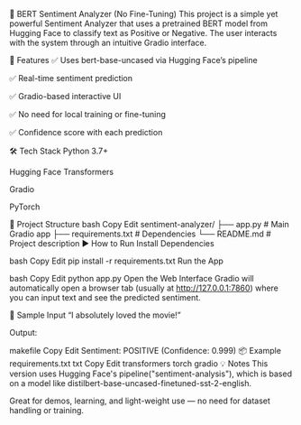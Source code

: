 🧠 BERT Sentiment Analyzer (No Fine-Tuning)
This project is a simple yet powerful Sentiment Analyzer that uses a pretrained BERT model from Hugging Face to classify text as Positive or Negative. The user interacts with the system through an intuitive Gradio interface.

🚀 Features
✅ Uses bert-base-uncased via Hugging Face’s pipeline

✅ Real-time sentiment prediction

✅ Gradio-based interactive UI

✅ No need for local training or fine-tuning

✅ Confidence score with each prediction

🛠️ Tech Stack
Python 3.7+

Hugging Face Transformers

Gradio

PyTorch

📁 Project Structure
bash
Copy
Edit
sentiment-analyzer/
├── app.py               # Main Gradio app
├── requirements.txt     # Dependencies
└── README.md            # Project description
▶️ How to Run
Install Dependencies

bash
Copy
Edit
pip install -r requirements.txt
Run the App

bash
Copy
Edit
python app.py
Open the Web Interface
Gradio will automatically open a browser tab (usually at http://127.0.0.1:7860) where you can input text and see the predicted sentiment.

📄 Sample Input
“I absolutely loved the movie!”

Output:

makefile
Copy
Edit
Sentiment: POSITIVE (Confidence: 0.999)
📦 Example requirements.txt
txt
Copy
Edit
transformers
torch
gradio
💡 Notes
This version uses Hugging Face's pipeline("sentiment-analysis"), which is based on a model like distilbert-base-uncased-finetuned-sst-2-english.

Great for demos, learning, and light-weight use — no need for dataset handling or training.
